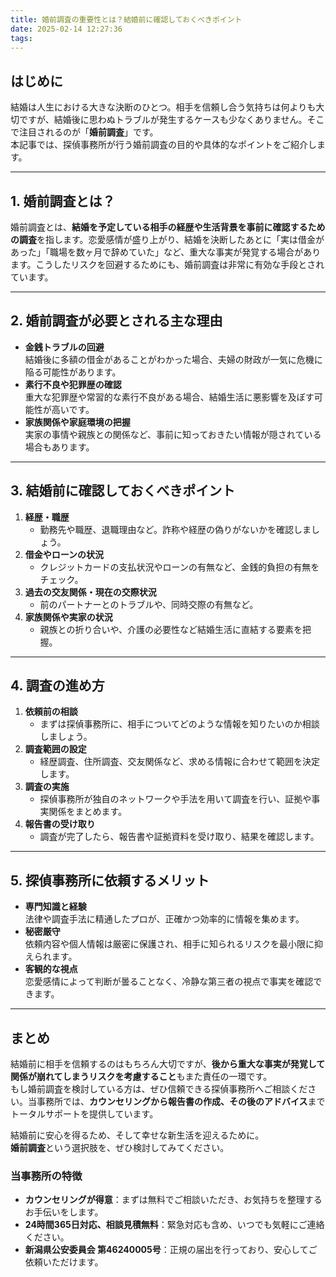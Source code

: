 ```yaml
---
title: 婚前調査の重要性とは？結婚前に確認しておくべきポイント
date: 2025-02-14 12:27:36
tags:
---
```


## **はじめに**

結婚は人生における大きな決断のひとつ。相手を信頼し合う気持ちは何よりも大切ですが、結婚後に思わぬトラブルが発生するケースも少なくありません。そこで注目されるのが「**婚前調査**」です。  
本記事では、探偵事務所が行う婚前調査の目的や具体的なポイントをご紹介します。

---

## **1\. 婚前調査とは？**

婚前調査とは、**結婚を予定している相手の経歴や生活背景を事前に確認するための調査**を指します。恋愛感情が盛り上がり、結婚を決断したあとに「実は借金があった」「職場を数ヶ月で辞めていた」など、重大な事実が発覚する場合があります。こうしたリスクを回避するためにも、婚前調査は非常に有効な手段とされています。

---

## **2\. 婚前調査が必要とされる主な理由**

* **金銭トラブルの回避**  
  結婚後に多額の借金があることがわかった場合、夫婦の財政が一気に危機に陥る可能性があります。
* **素行不良や犯罪歴の確認**  
  重大な犯罪歴や常習的な素行不良がある場合、結婚生活に悪影響を及ぼす可能性が高いです。
* **家族関係や家庭環境の把握**  
  実家の事情や親族との関係など、事前に知っておきたい情報が隠されている場合もあります。

---

## **3\. 結婚前に確認しておくべきポイント**

1. **経歴・職歴**
    * 勤務先や職歴、退職理由など。詐称や経歴の偽りがないかを確認しましょう。
2. **借金やローンの状況**
    * クレジットカードの支払状況やローンの有無など、金銭的負担の有無をチェック。
3. **過去の交友関係・現在の交際状況**
    * 前のパートナーとのトラブルや、同時交際の有無など。
4. **家族関係や実家の状況**
    * 親族との折り合いや、介護の必要性など結婚生活に直結する要素を把握。

---

## **4\. 調査の進め方**

1. **依頼前の相談**
    * まずは探偵事務所に、相手についてどのような情報を知りたいのか相談しましょう。
2. **調査範囲の設定**
    * 経歴調査、住所調査、交友関係など、求める情報に合わせて範囲を決定します。
3. **調査の実施**
    * 探偵事務所が独自のネットワークや手法を用いて調査を行い、証拠や事実関係をまとめます。
4. **報告書の受け取り**
    * 調査が完了したら、報告書や証拠資料を受け取り、結果を確認します。

---

## **5\. 探偵事務所に依頼するメリット**

* **専門知識と経験**  
  法律や調査手法に精通したプロが、正確かつ効率的に情報を集めます。
* **秘密厳守**  
  依頼内容や個人情報は厳密に保護され、相手に知られるリスクを最小限に抑えられます。
* **客観的な視点**  
  恋愛感情によって判断が曇ることなく、冷静な第三者の視点で事実を確認できます。

---

## **まとめ**

結婚前に相手を信頼するのはもちろん大切ですが、**後から重大な事実が発覚して関係が崩れてしまうリスクを考慮すること**もまた責任の一環です。  
もし婚前調査を検討している方は、ぜひ信頼できる探偵事務所へご相談ください。当事務所では、**カウンセリングから報告書の作成、その後のアドバイス**までトータルサポートを提供しています。

結婚前に安心を得るため、そして幸せな新生活を迎えるために。  
**婚前調査**という選択肢を、ぜひ検討してみてください。

### **当事務所の特徴**

* **カウンセリングが得意**：まずは無料でご相談いただき、お気持ちを整理するお手伝いをします。
* **24時間365日対応、相談見積無料**：緊急対応も含め、いつでも気軽にご連絡ください。
* **新潟県公安委員会 第46240005号**：正規の届出を行っており、安心してご依頼いただけます。

